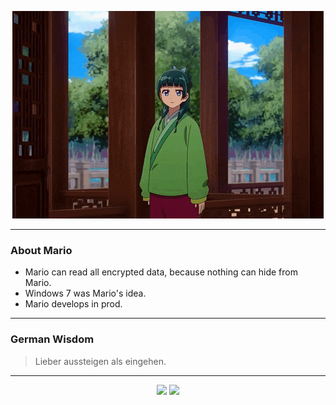 <p align="center">
  <img src="assets/maomao.gif" />
</p>

---

### About Mario
- Mario can read all encrypted data, because nothing can hide from Mario.
- Windows 7 was Mario's idea.
- Mario develops in prod.

---

### German Wisdom
> Lieber aussteigen als eingehen.

---

<p align="center">
  <a>
    <img height="180em" src="https://github-readme-stats-eight-theta.vercel.app/api?username=Torfkopp&show_icons=true&theme=dark&include_all_commits=true&count_private=true"/>
  </a>
  <a href="https://github.com/Torfkopp?tab=repositories">
    <img height="180em" src="https://github-readme-stats-eight-theta.vercel.app/api/top-langs/?username=torfkopp&layout=compact&theme=dark&langs_count=8&hide=java"/>
  </a>
</p>

